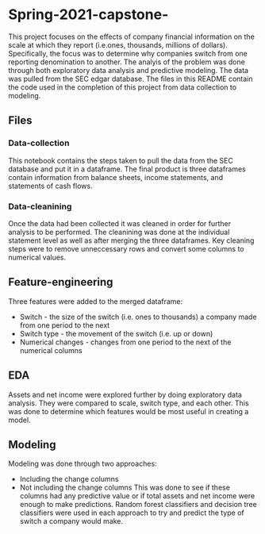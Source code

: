 # Spring-2021-capstone-

This project focuses on the effects of company financial information on the scale at which they report (i.e.ones, thousands, millions of dollars). Specifically, the focus was to determine why companies switch from one reporting denomination to another. The analyis of the problem was done through both exploratory data analysis and predictive modeling. The data was pulled from the SEC edgar database. The files in this README contain the code used in the completion of this project from data collection to modeling. 

## Files

### Data-collection
This notebook contains the steps taken to pull the data from the SEC database and put it in a dataframe. The final product is three dataframes contain information from balance sheets, income statements, and statements of cash flows. 

### Data-cleanining
Once the data had been collected it was cleaned in order for further analysis to be performed. The cleanining was done at the individual statement level as well as after merging the three dataframes. Key cleaning steps were to remove unneccessary rows and convert some columns to numerical values. 

## Feature-engineering
Three features were added to the merged dataframe:
- Switch - the size of the switch (i.e. ones to thousands) a company made from one period to the next
- Switch type - the movement of the switch  (i.e. up or down)
- Numerical changes - changes from one period to the next of the numerical columns

## EDA
Assets and net income were explored further by doing exploratory data analysis. They were compared to scale, switch type, and each other. This was done to determine which features would be most useful in  creating a model. 

## Modeling
Modeling was done through two approaches:
- Including the change columns
- Not including the change columns
This was done to see if these columns had any predictive value or if total assets and net income were enough to make predictions. Random forest classifiers and decision tree classifiers were used in each approach to try and predict the type of switch a company would make. 
